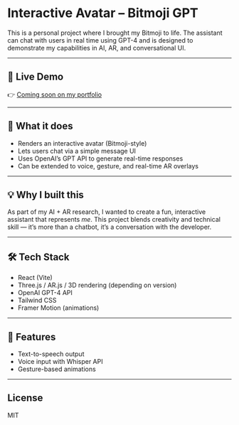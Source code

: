# Interactive Avatar – Bitmoji GPT

This is a personal project where I brought my Bitmoji to life. The assistant can chat with users in real time using GPT-4 and is designed to demonstrate my capabilities in AI, AR, and conversational UI.

---

## 🚀 Live Demo
👉 [Coming soon on my portfolio](https://chirag-portfolio.vercel.app)

---

## 🧠 What it does

- Renders an interactive avatar (Bitmoji-style)
- Lets users chat via a simple message UI
- Uses OpenAI’s GPT API to generate real-time responses
- Can be extended to voice, gesture, and real-time AR overlays

---

## 💡 Why I built this

As part of my AI + AR research, I wanted to create a fun, interactive assistant that represents *me*. This project blends creativity and technical skill — it’s more than a chatbot, it’s a conversation with the developer.

---

## 🛠 Tech Stack

- React (Vite)
- Three.js / AR.js / 3D rendering (depending on version)
- OpenAI GPT-4 API
- Tailwind CSS
- Framer Motion (animations)

---

## 🧪 Features

- Text-to-speech output
- Voice input with Whisper API
- Gesture-based animations

---

## License

MIT
